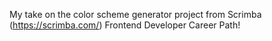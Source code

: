 My take on the color scheme generator project from Scrimba (https://scrimba.com/) Frontend Developer Career Path!
